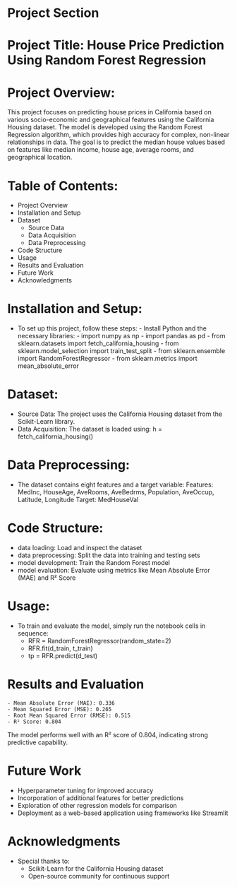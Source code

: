 # Project Section

# Project Title: House Price Prediction Using Random Forest Regression

# Project Overview:
This project focuses on predicting house prices in California based on various socio-economic and geographical features using the California Housing dataset. The model is developed using the Random Forest Regression algorithm, which provides high accuracy for complex, non-linear relationships in data. The goal is to predict the median house values based on features like median income, house age, average rooms, and geographical location.

# Table of Contents:
- Project Overview
- Installation and Setup
- Dataset
   - Source Data
   - Data Acquisition
   - Data Preprocessing
- Code Structure
- Usage
- Results and Evaluation
- Future Work
- Acknowledgments

# Installation and Setup:
- To set up this project, follow these steps:
      - Install Python and the necessary libraries:
         - import numpy as np
         - import pandas as pd
         - from sklearn.datasets import fetch_california_housing
         - from sklearn.model_selection import train_test_split
         - from sklearn.ensemble import RandomForestRegressor
         - from sklearn.metrics import mean_absolute_error

# Dataset:
 - Source Data: The project uses the California Housing dataset from the Scikit-Learn library.
 - Data Acquisition: The dataset is loaded using: h = fetch_california_housing()

# Data Preprocessing:
 - The dataset contains eight features and a target variable:
 Features: MedInc, HouseAge, AveRooms, AveBedrms, Population, AveOccup, Latitude, Longitude
Target: MedHouseVal

# Code Structure:
   - data loading: Load and inspect the dataset
   - data preprocessing: Split the data into training and testing sets
   - model development: Train the Random Forest model
   - model evaluation: Evaluate using metrics like Mean Absolute Error (MAE) and R² Score

# Usage:
   - To train and evaluate the model, simply run the notebook cells in sequence:
      - RFR = RandomForestRegressor(random_state=2)
      - RFR.fit(d_train, t_train)
      - tp = RFR.predict(d_test)

# Results and Evaluation
    - Mean Absolute Error (MAE): 0.336
    - Mean Squared Error (MSE): 0.265
    - Root Mean Squared Error (RMSE): 0.515
    - R² Score: 0.804
The model performs well with an R² score of 0.804, indicating strong predictive capability.

# Future Work
   - Hyperparameter tuning for improved accuracy
   - Incorporation of additional features for better predictions
   - Exploration of other regression models for comparison
   - Deployment as a web-based application using frameworks like Streamlit

# Acknowledgments
   - Special thanks to:
     - Scikit-Learn for the California Housing dataset
     - Open-source community for continuous support
